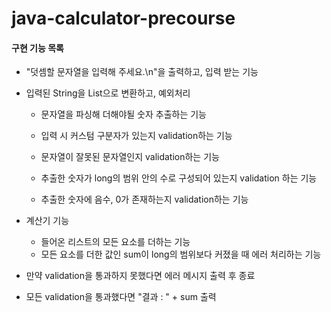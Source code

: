 # java-calculator-precourse

#### 구현 기능 목록

- "덧셈할 문자열을 입력해 주세요.\n"을 출력하고, 입력 받는 기능

- 입력된 String을  List<Long>으로 변환하고, 예외처리
  
  - 문자열을 파싱해 더해야될 숫자 추출하는 기능
  
  - 입력 시 커스텀 구분자가 있는지 validation하는 기능
  - 문자열이 잘못된 문자열인지 validation하는 기능
  - 추출한 숫자가 long의 범위 안의 수로 구성되어 있는지 validation 하는 기능
  - 추출한 숫자에 음수, 0가 존재하는지 validation하는 기능
  
- 계산기 기능

  - 들어온 리스트의 모든 요소를 더하는 기능
  - 모든 요소를 더한 값인 sum이 long의 범위보다 커졌을 때 에러 처리하는 기능

- 만약 validation을 통과하지 못했다면 에러 메시지 출력 후 종료

- 모든 validation을 통과했다면 "결과 : " + sum 출력 
